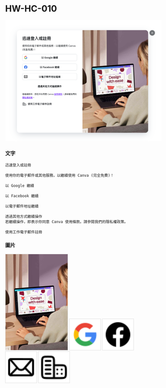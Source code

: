 # HW-HC-010

<img src="./demo.png" />


### 文字

```
迅速登入或註冊

使用你的電子郵件或其他服務，以繼續使用 Canva (完全免費)！

以 Google 繼續

以 Facebook 繼續

以電子郵件地址繼續

透過其他方式繼續操作
若繼續操作，即表示你同意 Canva 使用條款。請參閱我們的隱私權政策。

使用工作電子郵件註冊
```

### 圖片
<img src="./auth_dialog_en.jpg" style="width: 200px; border: 1px solid #ddd" />
<img src="./icon-google.svg" style="width: 100px; border: 1px solid #ddd" />
<img src="./icon-fb.svg" style="width: 100px; border: 1px solid #ddd" />
<img src="./icon-mail.svg" style="width: 100px; border: 1px solid #ddd" />
<img src="./icon-office.svg" style="width: 100px; border: 1px solid #ddd" />

<!-- [來源網站](https://www.canva.com/zh_tw/) -->